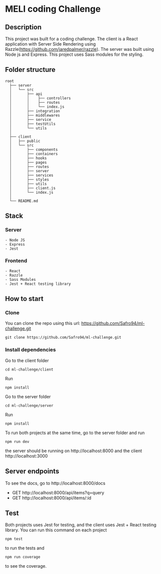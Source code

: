 # MELI coding Challenge

## Description

This project was built for a coding challenge. The client is a React application with Server Side Rendering using Razzle(https://github.com/jaredpalmer/razzle). The server was built using Node js and Express. This project uses Sass modules for the styling.

## Folder structure

    root
      ├── server
      │   └── src
      │       ├── api
      │       │    ├── controllers
      │       │    ├── routes
      │       │    └── index.js
      │       ├── integration
      │       ├── middlewares
      │       ├── service
      │       ├── testUtils
      │       └── utils
      │
      ├── client
      │   ├── public
      │   └── src
      │       ├── components
      │       ├── containers
      │       ├── hooks
      │       ├── pages
      │       ├── routes
      │       ├── server
      │       ├── services
      │       ├── styles
      │       ├── utils
      │       ├── client.js
      │       └── index.js
      │
      └── README.md

## Stack

### Server

    - Node JS
    - Express
    - Jest

### Frontend

    - React
    - Razzle
    - Sass Modules
    - Jest + React testing library

## How to start

### Clone

You can clone the repo using this url: https://github.com/Safro94/ml-challenge.git

```
git clone https://github.com/Safro94/ml-challenge.git
```

### Install dependencies

Go to the client folder

```
cd ml-challenge/client
```

Run

```
npm install
```

Go to the server folder

```
cd ml-challenge/server
```

Run

```
npm install
```

To run both projects at the same time, go to the server folder and run
```
npm run dev
```

the server should be running on http://localhost:8000 and the client http://localhost:3000

## Server endpoints

To see the docs, go to http://localhost:8000/docs

- GET http://localhost:8000/api/items?q=query
- GET http://localhost:8000/api/items/:id

## Test

Both projects uses Jest for testing, and the client uses Jest + React testing library. You can run this command on each project

```
npm test
```

to run the tests and

```
npm run coverage
```

to see the coverage.
